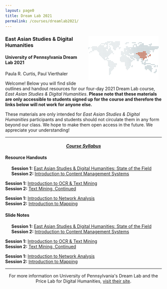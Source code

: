 ```yaml
---
layout: page0
title: Dream Lab 2021
permalink: /courses/dreamlab2021/
---
```


<div style>
<img src="/images/east_asia_bg.png" style="float:right;max-width:45%;padding: 10px 10px 10px 15px;">
</div><h3>East Asian Studies & Digital Humanities</h3><p>
<h4>University of Pennsylvania Dream Lab 2021</h4>
<p></p>
Paula R. Curtis, Paul Vierthaler<p></p>
<p></p>
Welcome! Below you will find slide outlines and handout resources for our four-day 2021 Dream Lab course, <em>East Asian Studies & Digital Humanities</em>. <b>Please note that these materials are only accessible to students signed up for the course and therefore the links below will not work for anyone else.</b><p></p>
These materials are only intended for <em>East Asian Studies & Digital Humanities</em> participants and students should not circulate them in any form beyond our class. We hope to make them open access in the future. We appreciate your understanding!
<p></p>
<hr>
<p></p>
<center><em><h4><a href="https://docs.google.com/document/d/1if5NLlEAkSUlGNjXXQ0ets09eRGJC7LIxNjMb8TIud0/edit?usp=sharing">Course Syllabus</a></h4></em></center><p></p>
<p></p>
<h4>Resource Handouts</h4><p></p>

<span style="padding-left: 20px; display:block"><b>Session 1:</b> <a href="https://docs.google.com/document/d/1ZLw7rwC0Yw618g57vZ67acix3TN6MK_aRJEHSrYbGRE/edit?usp=sharing">East Asian Studies & Digital Humanities: State of the Field</a><br>
<b>Session 2:</b> <a href="https://docs.google.com/document/d/1KlOXp7lg52B13HQPkCH_73SpX_8X0DNGT3ZreHXVxEc/edit?usp=sharing">Introduction to Content Management Systems</a><br>
<p></p>
<b>Session 1:</b> <a href="https://docs.google.com/document/d/14_YR7n1vHCzJu_DrMb6xjAmdDbANOmBW8WWa49F4jWc/edit?usp=sharing">Introduction to OCR & Text Mining</a><br>
<b>Session 2:</b> <a href="https://docs.google.com/document/d/18uI1DMRNvPbRikTvuQxDHcUoopAH_Lya1neYLDWYB4M/edit?usp=sharing">Text Mining, Continued</a><br>
<p></p>
<b>Session 1:</b> <a href="https://docs.google.com/document/d/1RZPk7U8QvR71g4uiurBBvXzqgt7Vhg5jx_o4mE6GOt4/edit?usp=sharing">Introduction to Network Analysis</a><br>
<b>Session 2:</b> <a href="https://docs.google.com/document/d/1W1yZN4OlaQg-DoGr0nn95ifQT-1ETlWYmIBLIFRCzCA/edit?usp=sharing">Introduction to Mapping</a><br>
</span>
<p></p>
<p></p>
<h4>Slide Notes</h4><p></p>

<span style="padding-left: 20px; display:block"><b>Session 1:</b> <a href="https://docs.google.com/document/d/1PiHjyYYRB584jJxggMM4Ep9ZXCVEmdH7sdGDS7qbfY0/edit?usp=sharing">East Asian Studies & Digital Humanities: State of the Field</a><br>
<b>Session 2:</b> <a href="https://docs.google.com/document/d/1fLSP33A7SajNw0rVGLIKwL-spaSxgozyeFGIGHmyhX4/edit?usp=sharing">Introduction to Content Management Systems</a><br>
<p></p>
<b>Session 1:</b> <a href="https://docs.google.com/document/d/1nAHb7ParaLGFof9wdiYzZFLnd6h08YUpQJioS_WI1Fo/edit?usp=sharing">Introduction to OCR & Text Mining</a><br>
<b>Session 2:</b> <a href="https://docs.google.com/document/d/1nAHb7ParaLGFof9wdiYzZFLnd6h08YUpQJioS_WI1Fo/edit?usp=sharing">Text Mining, Continued</a><br>
<p></p>
<b>Session 1:</b> <a href="https://docs.google.com/document/d/1tN-GvWpuSSRQQRuxXkkrPFw-COcnrQAcITaXGGNQ6e8/edit?usp=sharing">Introduction to Network Analysis</a><br>
<b>Session 2:</b> <a href="https://docs.google.com/document/d/1kUgfgB6mIpa8ZOkj71KwWiyrzNiVw0HIwvvchZ9qxEY/edit?usp=sharing">Introduction to Mapping</a><br>
</span>
<p></p>
<p></p>
<hr>
<p></p>
<center>For more information on University of Pennsylvania's Dream Lab and the Price Lab for Digital Humanities, <a href="https://web.sas.upenn.edu/dream-lab/east-asian-studies-and-digital-humanities-2021/">visit their site</a>.</center>
